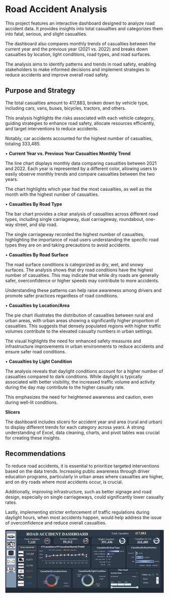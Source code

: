 # **Road Accident Analysis**

This project features an interactive dashboard designed to analyze road accident data. It provides insights into total casualties and categorizes them into fatal, serious, and slight casualties.

The dashboard also compares monthly trends of casualties between the current year and the previous year (2021 vs. 2022) and breaks down casualties by location, light conditions, road types, and road surfaces. 

The analysis aims to identify patterns and trends in road safety, enabling stakeholders to make informed decisions and implement strategies to reduce accidents and improve overall road safety.

## **Purpose and Strategy**

The total casualties amount to 417,883, broken down by vehicle type, including cars, vans, buses, bicycles, tractors, and others. 

This analysis highlights the risks associated with each vehicle category, guiding strategies to enhance road safety, allocate resources efficiently, and target interventions to reduce accidents. 

Notably, car accidents accounted for the highest number of casualties, totaling 333,485.


•	**Current Year vs. Previous Year Casualties Monthly Trend**

The line chart displays monthly data comparing casualties between 2021 and 2022. Each year is represented by a different color, allowing users to easily observe monthly trends and compare casualties between the two years. 

The chart highlights which year had the most casualties, as well as the month with the highest number of casualties.


•	**Casualties By Road Type**

The bar chart provides a clear analysis of casualties across different road types, including single carriageway, dual carriageway, roundabout, one-way street, and slip road. 

The single carriageway recorded the highest number of casualties, highlighting the importance of road users understanding the specific road types they are on and taking precautions to avoid accidents.


•	**Casualties By Road Surface**

The road surface conditions is categorized as dry, wet, and snowy surfaces. The analysis shows that dry road conditions have the highest number of casualties. This may indicate that while dry roads are generally safer, overconfidence or higher speeds may contribute to more accidents. 

Understanding these patterns can help raise awareness among drivers and promote safer practices regardless of road conditions.


•	**Casualties by Location/Area**

The pie chart illustrates the distribution of casualties between rural and urban areas, with urban areas showing a significantly higher proportion of casualties. This suggests that densely populated regions with higher traffic volumes contribute to the elevated casualty numbers in urban settings. 

The visual highlights the need for enhanced safety measures and infrastructure improvements in urban environments to reduce accidents and ensure safer road conditions.


•	**Casualties by Light Condition**

The analysis reveals that daylight conditions account for a higher number of casualties compared to dark conditions. While daylight is typically associated with better visibility, the increased traffic volume and activity during the day may contribute to the higher casualty rate. 

This emphasizes the need for heightened awareness and caution, even during well-lit conditions.
	

**Slicers**

The dashboard includes slicers for accident year and area (rural and urban) to display different trends for each category across years. A strong understanding of Excel, data cleaning, charts, and pivot tables was crucial for creating these insights.


## **Recommendations**

To reduce road accidents, it is essential to prioritize targeted interventions based on the data trends. Increasing public awareness through driver education programs, particularly in urban areas where casualties are higher, and on dry roads where most accidents occur, is crucial. 

Additionally, improving infrastructure, such as better signage and road design, especially on single carriageways, could significantly lower casualty rates. 

Lastly, implementing stricter enforcement of traffic regulations during daylight hours, when most accidents happen, would help address the issue of overconfidence and reduce overall casualties.

 ![Dashboard](RoadAccidentAnalysis1.png)


 